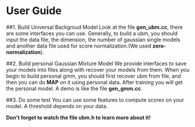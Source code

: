 # User Guide

##1. Build Universal Backgroud Model
Look at the file **gen_ubm.cc**, there are some interfaces you can use. Generally, to build a ubm, you should input the data file, the dimension, the number of gaussian single models and another data file used for score normalization.(We used **zero-normalization**).

##2. Build personal Gaussian Mixture Model
We provide interfaces to save your models into files along with recover your models from them. When you begin to build personal gmm, you should first recover ubm from file, and then you can do **MAP** on it using personal data. After training you will get the personal model. A demo is like the file **gen_gmm.cc**.

##3. Do some test
You can use some features to compute scores on your model. A threshold depends on your data.


**Don't forget to watch the file ubm.h to learn more about it!**